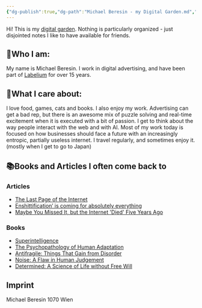```yaml
---
{"dg-publish":true,"dg-path":"Michael Beresin - my Digital Garden.md","permalink":"/michael-beresin-my-digital-garden/","metatags":"description: \"The digital garden of Michael Beresin. A place for me to store a few stray thoughts.\"","pinned":true,"tags":["gardenEntry"],"noteIcon":"","created":"2025-04-11T15:00:03.354+02:00","updated":"2025-04-12T16:25:57.093+02:00"}
---
```


Hi!
This is my [digital garden](https://maggieappleton.com/garden-history/). Nothing is particularly organized - just disjointed notes I like to have available for friends.

## **🥚Who I am:**
My name is Michael Beresin. I work in digital advertising, and have been part of [Labelium](https://www.labelium.com/wien) for over 15 years. 

## **🍜What I care about:**
I love food, games, cats and books. I also enjoy my work. Advertising can get a bad rep, but there is an awesome mix of puzzle solving and real-time excitement when it is executed with a bit of passion.
I get to think about the way people interact with the web and with AI. Most of my work today is focused on how businesses should face a future with an increasingly entropic, partially useless internet. I travel regularly, and sometimes enjoy it. (mostly when I get to go to Japan)

## **📚Books and Articles I often come back to**
### Articles
- [The Last Page of the Internet](https://defector.com/the-last-page-of-the-internet)
- [Enshittification’ is coming for absolutely everything](https://archive.ph/uAruT)
- [Maybe You Missed It, but the Internet 'Died' Five Years Ago](https://www.theatlantic.com/technology/archive/2021/08/dead-internet-theory-wrong-but-feels-true/619937/?gift=V1rfiFK8uCyXRIE0ILX25pXA8HKgmmvFAl4ANaslF_E&utm_source=copy-link&utm_medium=social&utm_campaign=share)
### Books
- [Superintelligence](https://www.goodreads.com/book/show/20527133-superintelligence)
- [The Psychopathology of Human Adaptation](https://vdoc.pub/documents/psychopathology-of-human-adaptation-3363s28j4kfg)
- [Antifragile: Things That Gain from Disorder](https://www.goodreads.com/book/show/13530973-antifragile)
- [Noise: A Flaw in Human Judgement](https://www.goodreads.com/book/show/55339408-noise?ref=rae_19)
- [Determined: A Science of Life without Free Will](https://www.goodreads.com/book/show/83817782-determined?ref=rae_16)

## Imprint
Michael Beresin
1070 Wien